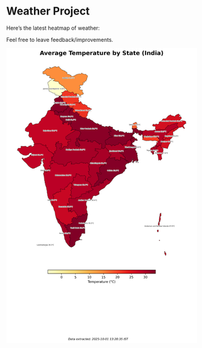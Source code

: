 # Weather Project

Here’s the latest heatmap of weather:

Feel free to leave feedback/improvements.

![India Heatmap](docs/assets/india_heatmap.png?v=DCDD4D)
